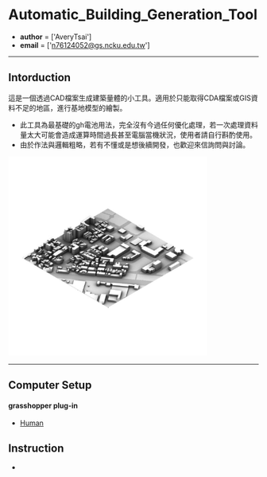 # Automatic_Building_Generation_Tool

- __author__ = ['AveryTsai']
- __email__ = ['n76124052@gs.ncku.edu.tw']

---
## Intorduction
這是一個透過CAD檔案生成建築量體的小工具。適用於只能取得CDA檔案或GIS資料不足的地區，進行基地模型的繪製。

- 此工具為最基礎的gh電池用法，完全沒有今過任何優化處理，若一次處理資料量太大可能會造成運算時間過長甚至電腦當機狀況，使用者請自行斟酌使用。
- 由於作法與邏輯粗略，若有不懂或是想後續開發，也歡迎來信詢問與討論。

<img src="assets/perspective.jpg" alt="perspective" width="400" />

---
## Computer Setup
#### grasshopper plug-in
- [Human](https://www.food4rhino.com/en/app/human)

## Instruction
- 



